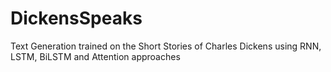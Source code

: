 # DickensSpeaks
Text Generation trained on the Short Stories of Charles Dickens using RNN, LSTM, BiLSTM and Attention approaches
